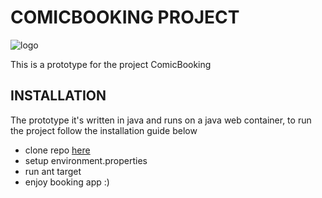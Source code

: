 # COMICBOOKING PROJECT


![logo](https://github.com/carnivuth/comicBooking/blob/main/web/view/media/comic1.png) 

This is a prototype for the project ComicBooking 

## INSTALLATION

The prototype it's written in java and runs on a java web container, to run the project follow the installation guide below 

* clone repo [here](https://github.com/carnivuth/comicBooking.git)
* setup environment.properties 
* run ant target
* enjoy booking app :)


